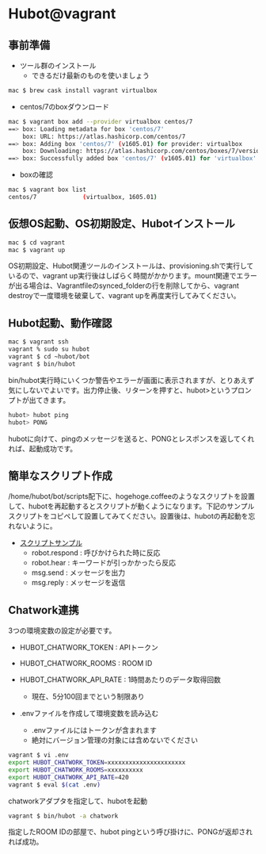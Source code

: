 # Hubot@vagrant

## 事前準備

- ツール群のインストール
  - できるだけ最新のものを使いましょう

```bash
mac $ brew cask install vagrant virtualbox
```

- centos/7のboxダウンロード

```bash
mac $ vagrant box add --provider virtualbox centos/7
==> box: Loading metadata for box 'centos/7'
    box: URL: https://atlas.hashicorp.com/centos/7
==> box: Adding box 'centos/7' (v1605.01) for provider: virtualbox
    box: Downloading: https://atlas.hashicorp.com/centos/boxes/7/versions/1605.01/providers/virtualbox.box
==> box: Successfully added box 'centos/7' (v1605.01) for 'virtualbox'!
```

- boxの確認

```bash
mac $ vagrant box list
centos/7             (virtualbox, 1605.01)
```

## 仮想OS起動、OS初期設定、Hubotインストール

```bash
mac $ cd vagrant
mac $ vagrant up
```

OS初期設定、Hubot関連ツールのインストールは、provisioning.shで実行しているので、vagrant up実行後はしばらく時間がかかります。mount関連でエラーが出る場合は、Vagrantfileのsynced_folderの行を削除してから、vagrant destroyで一度環境を破棄して、vagrant upを再度実行してみてください。

## Hubot起動、動作確認

```bash
mac $ vagrant ssh
vagrant % sudo su hubot
vagrant $ cd ~hubot/bot
vagrant $ bin/hubot
```

bin/hubot実行時にいくつか警告やエラーが画面に表示されますが、とりあえず気にしないでよいです。出力停止後、リターンを押すと、hubot>というプロンプトが出てきます。

```bash
hubot> hubot ping
hubot> PONG
```

hubotに向けて、pingのメッセージを送ると、PONGとレスポンスを返してくれれば、起動成功です。

## 簡単なスクリプト作成

/home/hubot/bot/scripts配下に、hogehoge.coffeeのようなスクリプトを設置して、hubotを再起動するとスクリプトが動くようになります。下記のサンプルスクリプトをコピペして設置してみてください。設置後は、hubotの再起動を忘れないように。

- [スクリプトサンプル](https://github.com/y-sachou/hubot-tutorial/tree/master/sample_scripts)
  - robot.respond : 呼びかけられた時に反応
  - robot.hear : キーワードが引っかかったら反応
  - msg.send : メッセージを出力
  - msg.reply : メッセージを返信

## Chatwork連携

3つの環境変数の設定が必要です。

- HUBOT_CHATWORK_TOKEN : APIトークン
- HUBOT_CHATWORK_ROOMS : ROOM ID
- HUBOT_CHATWORK_API_RATE : 1時間あたりのデータ取得回数
  - 現在、5分100回までという制限あり

- .envファイルを作成して環境変数を読み込む
  - .envファイルにはトークンが含まれます
  - 絶対にバージョン管理の対象には含めないでください

```bash
vagrant $ vi .env
export HUBOT_CHATWORK_TOKEN=xxxxxxxxxxxxxxxxxxxxxx
export HUBOT_CHATWORK_ROOMS=xxxxxxxxxx
export HUBOT_CHATWORK_API_RATE=420
vagrant $ eval $(cat .env)
```

chatworkアダプタを指定して、hubotを起動

```bash
vagrant $ bin/hubot -a chatwork
```

指定したROOM IDの部屋で、hubot pingという呼び掛けに、PONGが返却されれば成功。
